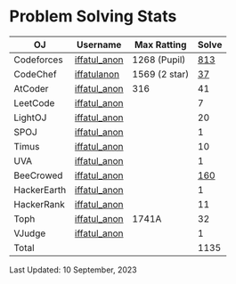 # Problem Solving Stats

| OJ | Username | Max Ratting | Solve |
| -- | -------- | ----------- | ----- |
| Codeforces | [iffatul_anon](https://codeforces.com/profile/iffatul_anon)| 1268 (Pupil) | [813](https://github.com/iffatul-anon/CodeForces) |
| CodeChef | [iffatulanon](https://www.codechef.com/users/iffatulanon) | 1569 (2 star) | [37](https://github.com/iffatul-anon/CodeChef) |
| AtCoder | [iffatul_anon](https://atcoder.jp/users/iffatul_anon) | 316 | 41 |
| LeetCode | [iffatul_anon](https://leetcode.com/iffatul_anon/) |  | 7 |
| LightOJ | [iffatul_anon](https://lightoj.com/user/iffatul_anon) |  | 20 |
| SPOJ | [iffatul_anon](https://www.spoj.com/myaccount/) |  | 1 |  
| Timus | [iffatul_anon](https://acm.timus.ru/author.aspx?id=341829) |  | 10 |
| UVA | [iffatul_anon](https://onlinejudge.org/index.php?option=com_comprofiler&Itemid=3) |  | 1 |
| BeeCrowed | [iffatul_anon](https://www.beecrowd.com.br/judge/en/profile/639169) |  | [160](https://github.com/iffatul-anon/BeeCrowd) | 
| HackerEarth | [iffatul_anon](https://www.hackerearth.com/@iffatul_anon) |  | 1 |
| HackerRank | [iffatul_anon](https://www.hackerrank.com/iffatul_anon?hr_r=1) |  | 11 |
| Toph | [iffatul_anon](https://toph.co/u/iffatul_anon) | 1741A | 32 |
| VJudge | [iffatul_anon](https://vjudge.net/user/iffatul_anon) |  | 1 |
| Total |  |  | 1135 |

Last Updated: 10 September, 2023
